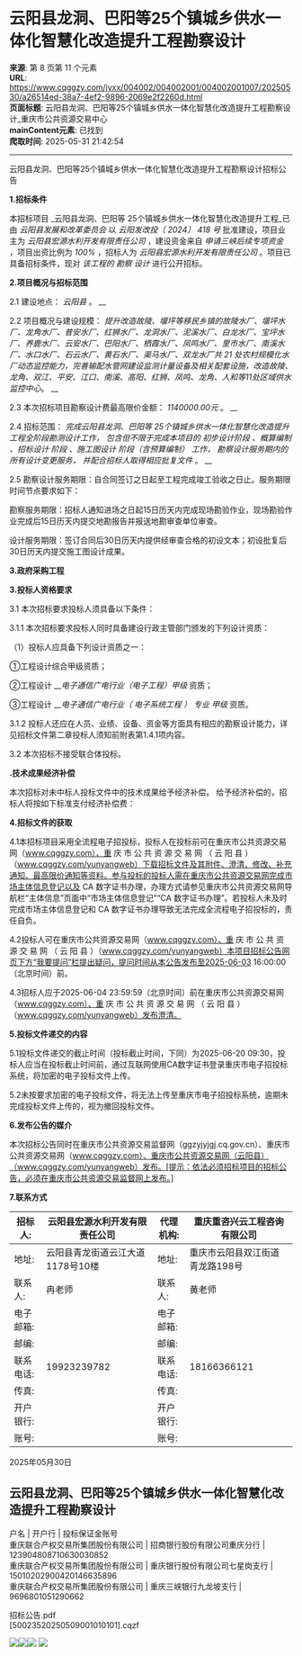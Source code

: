 # 云阳县龙洞、巴阳等25个镇城乡供水一体化智慧化改造提升工程勘察设计

**来源**: 第 8 页第 11 个元素  
**URL**: https://www.cqggzy.com/jyxx/004002/004002001/004002001007/20250530/a26514ed-38a7-4ef2-9896-2069e2f2260d.html  
**页面标题**: 云阳县龙洞、巴阳等25个镇城乡供水一体化智慧化改造提升工程勘察设计_重庆市公共资源交易中心  
**mainContent元素**: 已找到  
**爬取时间**: 2025-05-31 21:42:54

---

云阳县龙洞、巴阳等25个镇城乡供水一体化智慧化改造提升工程勘察设计招标公告

**1.招标条件**

本招标项目 _云阳县龙洞、巴阳等 25个镇城乡供水一体化智慧化改造提升工程_已由 _云阳县发展和改革委员会_ 以 _云阳发改投〔 2024〕_ _418_ _号_ 批准建设，项目业主为 _云阳县宏源水利开发有限责任公司_ ，建设资金来自 _申请三峡后续专项资金_ ，项目出资比例为 _100%_ ，招标人为 _云阳县宏源水利开发有限责任公司_ 。项目已具备招标条件，现对 _该工程的_ _勘察_ _设计_ 进行公开招标。

**2.项目概况与招标范围**

2.1 建设地点： _云阳县_ 。 __

2.2 项目概况与建设规模： _提升改造故陵、堰坪等移民乡镇的故陵水厂、堰坪水厂、龙角水厂、普安水厂、红狮水厂、龙洞水厂、泥溪水厂、白龙水厂、宝坪水厂、养鹿水厂、云安水厂、巴阳水厂、栖霞水厂、凤鸣水厂、里市水厂、南溪水厂、水口水厂、石云水厂、黄石水厂、渠马水厂、双龙水厂共 21 处农村规模化水厂动态监控能力，完善输配水管网建设监测计量设备及相关配套设施，改造故陵、龙角、双江、平安、江口、南溪、高阳、红狮、凤鸣、龙角、人和等11处区域供水监控中心_。 __

2.3 本次招标项目勘察设计费最高限价金额： _1140000.00元_ 。 __

2.4 招标范围： _完成云阳县龙洞、巴阳等 25个镇城乡供水一体化智慧化改造提升工程全阶段勘测设计工作，_ _包含但不限于完成本项目的_ _初步设计阶段_ _、概算编制_ _、招标设计_ _阶段_ _、施工图设计_ _阶段（含预算编制）_ _工作，_ _勘察设计服务期内的所有设计变更服务，_ _并配合招标人取得相应批复文件_ 。  __

2.5 勘察设计服务期限：自合同签订之日起至工程完成竣工验收之日止。服务期限时间节点要求如下：

勘察服务期限：招标人通知进场之日起15日历天内完成现场勘验作业，现场勘验作业完成后15日历天内提交地勘报告并报送地勘审查单位审查。

设计服务期限：签订合同后30日历天内提供经审查合格的初设文本；初设批复后30日历天内提交施工图设计成果。

**3.政府采购工程**

**3.投标人资格要求**

3.1 本次招标要求投标人须具备以下条件：

3.1.1 本次招标要求投标人同时具备建设行政主管部门颁发的下列设计资质：

（1）投标人应具备下列设计资质之一：

①工程设计综合甲级资质；

②工程设计 ___电子通信广电行业（电子工程）甲级_ 资质；

③工程设计 ___电子通信广电行业（_ _电子系统工程_ _）_ _专业_ _甲级_ 资质。

3.1.2 投标人还应在人员、业绩、设备、资金等方面具有相应的勘察设计能力，详见招标文件第二章投标人须知前附表第1.4.1项内容。

3.2 本次招标不接受联合体投标。

**.技术成果经济补偿**

本次招标对未中标人投标文件中的技术成果给予经济补偿。 给予经济补偿的，招标人将按如下标准支付经济补偿费： 

**4.招标文件的获取**

4.1本招标项目采用全流程电子招投标，投标人在投标前可在重庆市公共资源交易网（www.cqggzy.com）、重 庆 市 公 共 资 源 交 易 网 （ 云 阳 县 ）（www.cqggzy.com/yunyangweb）下载招标文件及其附件、澄清、修改、补充通知、最高限价通知等资料。参与投标的投标人需在重庆市公共资源交易网完成市场主体信息登记以及 CA 数字证书办理，办理方式请参见重庆市公共资源交易网导航栏“主体信息”页面中“市场主体信息登记”“CA 数字证书办理”。若投标人未及时完成市场主体信息登记和 CA 数字证书办理导致无法完成全流程电子招投标的，责任自负。

4.2投标人可在重庆市公共资源交易网（www.cqggzy.com）、重 庆 市 公 共 资 源 交 易 网 （ 云 阳 县 ）（www.cqggzy.com/yunyangweb）本项目招标公告网页下方“我要提问”栏提出疑问，提问时间从本公告发布至2025-06-03 16:00:00（北京时间）前。

4.3招标人应于2025-06-04 23:59:59（北京时间）前在重庆市公共资源交易网（www.cqggzy.com）、重 庆 市 公 共 资 源 交 易 网 （ 云 阳 县 ）（www.cqggzy.com/yunyangweb）发布澄清。

**5.投标文件递交的内容**

5.1投标文件递交的截止时间（投标截止时间，下同）为2025-06-20 09:30，投标人应当在投标截止时间前，通过互联网使用CA数字证书登录重庆市电子招投标系统，将加密的电子投标文件上传。

5.2未按要求加密的电子投标文件，将无法上传至重庆市电子招投标系统，逾期未完成投标文件上传的，视为撤回投标文件。

**6.发布公告的媒介**

本次招标公告同时在重庆市公共资源交易监督网（ggzyjyjgj.cq.gov.cn）、重庆市公共资源交易网（www.cqggzy.com）、重庆市公共资源交易网（云阳县）（www.cqggzy.com/yunyangweb）发布。[提示：依法必须招标项目的招标公告，必须在重庆市公共资源交易监督网上发布。] 

**7.联系方式**

招标人: | 云阳县宏源水利开发有限责任公司 | 代理机构: |  重庆重咨兴云工程咨询有限公司   
---|---|---|---  
地址: |  云阳县青龙街道云江大道1178号10楼 | 地址: |  重庆市云阳县双江街道青龙路198号  
联系人: |  冉老师  | 联系人: |  黄老师   
电子邮箱: |  | 电子邮箱: |   
邮编: |  | 邮编: |   
联系电话: |  19923239782  | 联系电话: |  18166366121   
传真: |  | 传真: |   
开户银行: |  | 开户银行: |   
账号: |  | 账号: |   
  
2025年05月30日 

  
云阳县龙洞、巴阳等25个镇城乡供水一体化智慧化改造提升工程勘察设计  
---  
户名 | 开户行 | 投标保证金账号  
重庆联合产权交易所集团股份有限公司 | 招商银行股份有限公司重庆分行 | 123904808710630030852  
重庆联合产权交易所集团股份有限公司 | 重庆银行股份有限公司七星岗支行 | 15010202900420146635896  
重庆联合产权交易所集团股份有限公司 | 重庆三峡银行九龙坡支行 | 9696801051290662  
  
  
  
招标公告.pdf    
[50023520250509001010101].cqzf    
  
  
  
  
[![](https://ztb.cqggzy.com/CQTPFrame/css/img/tiwen.png)](http://ztb.cqggzy.com/CQTPFrame/jsgcztbmis2/pages/onlinetiwen/OnLineTiWen_Detail?GongGaoGuid=a26514ed-38a7-4ef2-9896-2069e2f2260d)[![](https://ztb.cqggzy.com/CQTPFrame/css/img/baohan.png)](https://jrfw.cqggzy.com)[![](https://ztb.cqggzy.com/CQTPFrame/css/img/zbgg.png)](https://www.cqggzy.com/bszn/007009/007009005/20191009/8fc81c47-6ef5-4a6f-966c-1360506afdde.html) [![](https://ztb.cqggzy.com/CQTPFrame/css/img/dayi.png)](https://www.cqggzy.com/bszn/007009/007009005/20191009/8fc81c47-6ef5-4a6f-966c-1360506afdde.html)

